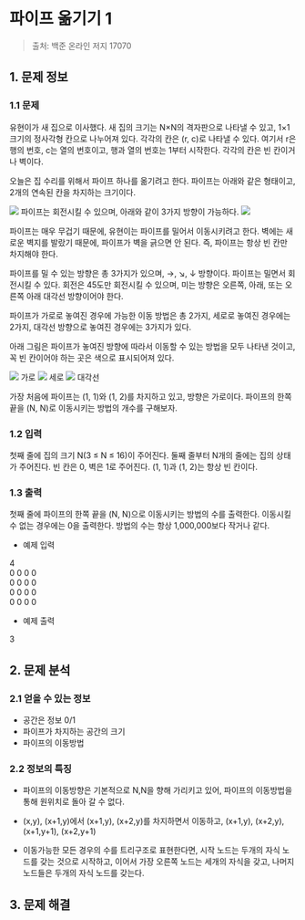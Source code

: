 # 파이프 옮기기 1
> 출처: 백준 온라인 저지 17070

## 1. 문제 정보

### 1.1 문제
유현이가 새 집으로 이사했다. 새 집의 크기는 N×N의 격자판으로 나타낼 수 있고, 1×1크기의 정사각형 칸으로 나누어져 있다. 각각의 칸은 (r, c)로 나타낼 수 있다. 여기서 r은 행의 번호, c는 열의 번호이고, 행과 열의 번호는 1부터 시작한다. 각각의 칸은 빈 칸이거나 벽이다.

오늘은 집 수리를 위해서 파이프 하나를 옮기려고 한다. 파이프는 아래와 같은 형태이고, 2개의 연속된 칸을 차지하는 크기이다.

<img src="https://upload.acmicpc.net/3ceac594-87df-487d-9152-c532f7136e1e/-/preview/">
파이프는 회전시킬 수 있으며, 아래와 같이 3가지 방향이 가능하다.
<img src="https://upload.acmicpc.net/b29efafa-dbae-4522-809c-76d5c184a231/-/preview/">

파이프는 매우 무겁기 때문에, 유현이는 파이프를 밀어서 이동시키려고 한다. 벽에는 새로운 벽지를 발랐기 때문에, 파이프가 벽을 긁으면 안 된다. 즉, 파이프는 항상 빈 칸만 차지해야 한다.

파이프를 밀 수 있는 방향은 총 3가지가 있으며, →, ↘, ↓ 방향이다. 파이프는 밀면서 회전시킬 수 있다. 회전은 45도만 회전시킬 수 있으며, 미는 방향은 오른쪽, 아래, 또는 오른쪽 아래 대각선 방향이어야 한다.

파이프가 가로로 놓여진 경우에 가능한 이동 방법은 총 2가지, 세로로 놓여진 경우에는 2가지, 대각선 방향으로 놓여진 경우에는 3가지가 있다.

아래 그림은 파이프가 놓여진 방향에 따라서 이동할 수 있는 방법을 모두 나타낸 것이고, 꼭 빈 칸이어야 하는 곳은 색으로 표시되어져 있다.

<img src="https://upload.acmicpc.net/0f445b26-4e5b-4169-8a1a-89c9e115907e/-/preview/">
가로

<img src="https://upload.acmicpc.net/045d071f-0ea2-4ab5-a8db-61c215e7e7b7/-/preview/">
세로

<img src="https://upload.acmicpc.net/ace5e982-6a52-4982-b51d-6c33c6b742bf/-/preview/">
대각선

가장 처음에 파이프는 (1, 1)와 (1, 2)를 차지하고 있고, 방향은 가로이다. 파이프의 한쪽 끝을 (N, N)로 이동시키는 방법의 개수를 구해보자.

### 1.2 입력
첫째 줄에 집의 크기 N(3 ≤ N ≤ 16)이 주어진다. 둘째 줄부터 N개의 줄에는 집의 상태가 주어진다. 빈 칸은 0, 벽은 1로 주어진다. (1, 1)과 (1, 2)는 항상 빈 칸이다.

### 1.3 출력
첫째 줄에 파이프의 한쪽 끝을 (N, N)으로 이동시키는 방법의 수를 출력한다. 이동시킬 수 없는 경우에는 0을 출력한다. 방법의 수는 항상 1,000,000보다 작거나 같다.

- 예제 입력

4  
0 0 0 0  
0 0 0 0  
0 0 0 0  
0 0 0 0  

- 예제 출력

3

## 2. 문제 분석
### 2.1 얻을 수 있는 정보
- 공간은 정보 0/1
- 파이프가 차지하는 공간의 크기
- 파이프의 이동방법
### 2.2 정보의 특징
- 파이프의 이동방향은 기본적으로 N,N을 향해 가리키고 있어, 파이프의 이동방법을 통해 원위치로 돌아 갈 수 없다.
- (x,y), (x+1,y)에서 (x+1,y), (x+2,y)를 차지하면서 이동하고, (x+1,y), (x+2,y), (x+1,y+1), (x+2,y+1)

- 이동가능한 모든 경우의 수를 트리구조로 표현한다면, 시작 노드는 두개의 자식 노드를 갖는 것으로 시작하고, 이어서 가장 오른쪽 노드는 세개의 자식을 갖고, 나머지 노드들은 두개의 자식 노드를 갖는다.




## 3. 문제 해결
